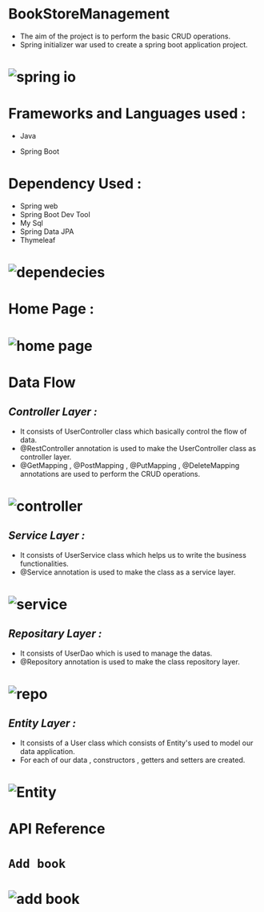 # **BookStoreManagement**
- The aim of the project is to perform the basic CRUD operations.
- Spring initializer war used to create a spring boot application project.

# ![spring io](https://github.com/sugu0312/BookStoreManagement/assets/139035083/7da20146-b2ab-4b98-993c-57421efed1b4)

# Frameworks and Languages used :

+ Java
- Spring Boot

# Dependency Used : 
- Spring web
- Spring Boot Dev Tool
- My Sql
- Spring Data JPA
- Thymeleaf

# ![dependecies](https://github.com/sugu0312/BookStoreManagement/assets/139035083/5df6cfb7-d60a-4566-82bf-88f1c846a1e4)

# Home Page :
# ![home page](https://github.com/sugu0312/BookStoreManagement/assets/139035083/7c5ee43d-1712-45e7-85c1-51b7ac005118)
# Data Flow 
## _Controller Layer :_ ##
- It consists of UserController class which basically control the flow of data.
- @RestController annotation is used to make the UserController class as controller layer.
- @GetMapping , @PostMapping , @PutMapping , @DeleteMapping annotations are used to perform the CRUD operations.
# ![controller](https://github.com/sugu0312/BookStoreManagement/assets/139035083/1c439709-e6a1-4928-8d4a-970b917431bc)
## _Service Layer :_ ##
- It consists of UserService class which helps us to write the business functionalities.
- @Service annotation is used to make the class as a service layer.
# ![service](https://github.com/sugu0312/BookStoreManagement/assets/139035083/d66c7e50-c425-40cf-b9e4-e5e6208fa109)

## _Repositary Layer :_ ##
- It consists of UserDao which is used to manage the datas.
- @Repository annotation is used to make the class repository layer.
# ![repo](https://github.com/sugu0312/BookStoreManagement/assets/139035083/cafb0523-ff78-4f79-bbaf-a60af22c92c1)

## _Entity Layer :_ ##
- It consists of a User class which consists of Entity's used to model our data application.
- For each of our data , constructors , getters and setters are created.
# ![Entity](https://github.com/sugu0312/BookStoreManagement/assets/139035083/e912987f-500b-48c3-bf39-a142659c6123)

# API Reference 
# `Add book`
# ![add book](https://github.com/sugu0312/BookStoreManagement/assets/139035083/d87df00b-7742-487e-9827-a2dbe8d2c7cc)

